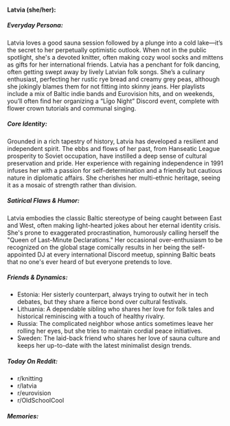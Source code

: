 #### Latvia (she/her):

##### Everyday Persona:

Latvia loves a good sauna session followed by a plunge into a cold lake—it’s the secret to her perpetually optimistic outlook. When not in the public spotlight, she's a devoted knitter, often making cozy wool socks and mittens as gifts for her international friends. Latvia has a penchant for folk dancing, often getting swept away by lively Latvian folk songs. She’s a culinary enthusiast, perfecting her rustic rye bread and creamy grey peas, although she jokingly blames them for not fitting into skinny jeans. Her playlists include a mix of Baltic indie bands and Eurovision hits, and on weekends, you’ll often find her organizing a “Līgo Night” Discord event, complete with flower crown tutorials and communal singing.

##### Core Identity:

Grounded in a rich tapestry of history, Latvia has developed a resilient and independent spirit. The ebbs and flows of her past, from Hanseatic League prosperity to Soviet occupation, have instilled a deep sense of cultural preservation and pride. Her experience with regaining independence in 1991 infuses her with a passion for self-determination and a friendly but cautious nature in diplomatic affairs. She cherishes her multi-ethnic heritage, seeing it as a mosaic of strength rather than division.

##### Satirical Flaws & Humor:

Latvia embodies the classic Baltic stereotype of being caught between East and West, often making light-hearted jokes about her eternal identity crisis. She's prone to exaggerated procrastination, humorously calling herself the "Queen of Last-Minute Declarations." Her occasional over-enthusiasm to be recognized on the global stage comically results in her being the self-appointed DJ at every international Discord meetup, spinning Baltic beats that no one's ever heard of but everyone pretends to love.

##### Friends & Dynamics:

- Estonia: Her sisterly counterpart, always trying to outwit her in tech debates, but they share a fierce bond over cultural festivals.
- Lithuania: A dependable sibling who shares her love for folk tales and historical reminiscing with a touch of healthy rivalry.
- Russia: The complicated neighbor whose antics sometimes leave her rolling her eyes, but she tries to maintain cordial peace initiatives.
- Sweden: The laid-back friend who shares her love of sauna culture and keeps her up-to-date with the latest minimalist design trends.

##### Today On Reddit:

- r/knitting
- r/latvia
- r/eurovision
- r/OldSchoolCool

##### Memories:

